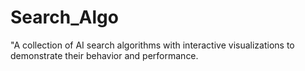 # Search_Algo
"A collection of AI search algorithms with interactive visualizations to demonstrate their behavior and performance.
